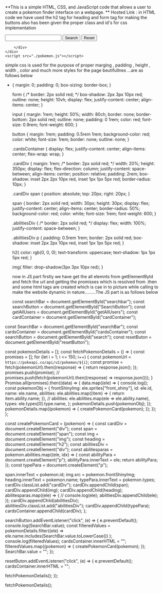 **This is a simple HTML, CSS, and JavaScript code that allows a user to create a pokemon finder interface  on a webpage.
**
Hosted Link : 
in HTML  code we have used the h2 tag for heading and form tag for making the buttons also has been given the proper class and id's for css implementation

<!DOCTYPE html>
<html lang="en">
<head>
    <meta charset="UTF-8">
    <meta name="viewport" content="width=device-width, initial-scale=1.0">
    <title>Document</title>
    <link rel="stylesheet" href="./pokemon.css">
</head>
<body>
    <div class="mainContainer">
        <form>
            <input type="text" id="searchBar">
            <button id="search">Search</button>
            <button id="resetButton">Reset</button>
        </form>
        <div class="cardsContainer" id="cardsContainer">
           
        </div>
    </div>
    <script src="./pokemon.js"></script>
</body>
</html>

simple css is used for the purpose of proper marging , padding , height , width , color and much more styles for the page beutifullnes ...are as follows below

* {
    margin: 0;
    padding: 0;
    box-sizing: border-box;
  }
  
  form {
    /* border: 2px solid red; */
    box-shadow: 2px 3px 10px red;
    outline: none;
    height: 10vh;
    display: flex;
    justify-content: center;
    align-items: center;
  }
  
  input {
    margin: 1rem;
    height: 50%;
    width: 80ch;
    border: none;
    border-bottom: 2px solid red;
    outline: none;
    padding: 0 1rem;
    color: red;
    font-size: 0.9rem;
    font-weight: 600;
  }
  
  button {
    margin: 1rem;
    padding: 0.5rem 1rem;
    background-color: red;
    color: white;
    font-size: 1rem;
    border: none;
    outline: none;
  }
  
  .cardsContainer {
    display: flex;
    justify-content: center;
    align-items: center;
    flex-wrap: wrap;
  }
  
  .cardDiv {
    margin: 1rem;
    /* border: 2px solid red; */
    width: 20%;
    height: 350px;
    display: flex;
    flex-direction: column;
    justify-content: space-between;
    align-items: center;
    position: relative;
    padding: 2rem;
    box-shadow: inset 2px 2px 10px red, inset 1px 1px 5px red;
    border-radius: 10px;
  }
  
  .cardDiv span {
    position: absolute;
    top: 20px;
    right: 20px;
  }
  
  span {
    border: 2px solid red;
    width: 30px;
    height: 30px;
    display: flex;
    justify-content: center;
    align-items: center;
    border-radius: 50%;
    background-color: red;
    color: white;
    font-size: 1rem;
    font-weight: 600;
  }
  
  .abilitiesDiv {
    /* border: 2px solid red; */
    display: flex;
    width: 100%;
    justify-content: space-between;
  }
  
  .abilitiesDiv p {
    padding: 0.5rem 1rem;
    border: 2px solid red;
    box-shadow: inset 2px 2px 10px red, inset 1px 1px 5px red;
  }
  
  h2{
    color: rgb(0, 0, 0);
    text-transform: uppercase;
    text-shadow: 1px 1px 5px red;
  }
  
  img{
    filter: drop-shadow(3px 3px 10px red);
  }

  now in JS part firstly we have get the all elemnts from getElementById  and fetch the url and getting the promisses which is resolved from .then and some html tags are created which is cae in to picture while calling to make the website dynamic in nature.........The JS part is as follows below

  const searchBar = document.getElementById("searchbar");
const searchButton = document.getElementById("SearchButton");
const getAllUsers = document.getElementById("getAllUsers");
const cardContainer = document.getElementById("cardContainer");


const SearchBar = document.getElementById("searchBar");
const cardsContainer = document.getElementById("cardsContainer");
const searchButton = document.getElementById("search");
const resetButon = document.getElementById("resetButton");

const pokemonDetails = [];
const fetchPokemonDetails = () => {
  const promises = [];
  for (let i = 1; i <= 150; i++) {
    const pokemonUrl = `https://pokeapi.co/api/v2/pokemon/${i}`;
    const promise = fetch(pokemonUrl).then((response) => {
      return response.json();
    });
    promises.push(promise);
    // promises.push(fetch(pokemonUrl).then((response) => response.json()));
  }
  Promise.all(promises).then((data) => {
    data.map((ele) => {
      console.log();
      const pokemonObj = {
        frontShinyImg: ele.sprites["front_shiny"],
        id: ele.id,
        name: ele.name,
        abilities: ele.abilities.map((item) => {
          return item.ability.name;
        }),
        // abilities: ele.abilities.map(ele => ele.ability.name),
        types: ele.types[0].type.name,
      };
      pokemonDetails.push(pokemonObj);
    });
    pokemonDetails.map((pokemon) => {
      createPokemonCard(pokemon);
    });
  });
};

const createPokemonCard = (pokemon) => {
  const cardDiv = document.createElement("div");
  const span = document.createElement("span");
  const img = document.createElement("img");
  const heading = document.createElement("h2");
  const abilitiesDiv = document.createElement("div");
  const abilitesparas = pokemon.abilities.map((ele, idx) => {
    const abilityPara = document.createElement("p");
    abilityPara.innerText = ele;
    return abilityPara;
  });
  const typePara = document.createElement("p");

  span.innerText = pokemon.id;
  img.src = pokemon.frontShinyImg;
  heading.innerText = pokemon.name;
  typePara.innerText = pokemon.types;
  cardDiv.classList.add("cardDiv");
  cardDiv.appendChild(span);
  cardDiv.appendChild(img);
  cardDiv.appendChild(heading);
  abilitesparas.map((ele) => {
    // console.log(ele);
    abilitiesDiv.appendChild(ele);
  });
  cardDiv.appendChild(abilitiesDiv);
  abilitiesDiv.classList.add("abilitiesDiv");
  cardDiv.appendChild(typePara);
  cardsContainer.appendChild(cardDiv);
};

searchButton.addEventListener("click", (e) => {
  e.preventDefault();
  console.log(SearchBar.value);
  const filteredValues = pokemonDetails.filter((ele) =>
    ele.name.includes(SearchBar.value.toLowerCase())
  );
  console.log(filteredValues);
  cardsContainer.innerHTML = "";
  filteredValues.map((pokemon) => {
    createPokemonCard(pokemon);
  });
  SearchBar.value = "";
});

resetButon.addEventListener("click", (e) => {
  e.preventDefault();
  cardsContainer.innerHTML = "";

  fetchPokemonDetails();
});

fetchPokemonDetails();